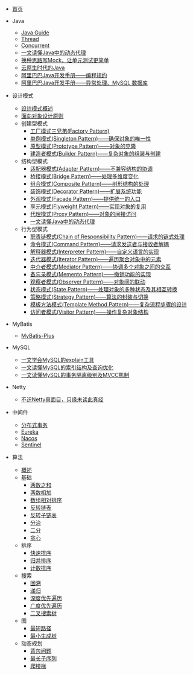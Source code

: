 - [首页](/README.md)
  
- Java
  - [Java Guide](https://snailclimb.gitee.io/javaguide/)
  - [Thread](java/thread.md)
  - [Concurrent](java/concurrent.md)
  - [一文读懂Java中的动态代理](java/dynamic-proxy-in-java.md)
  - [换种思路写Mock，让单元测试更简单](java/testable-mock.md)
  - [云原生时代的Java](java/java-in-the-future.md)
  - [阿里巴巴Java开发手册——编程规约](java/alibaba-java-coding-guidelines-1.md)
  - [阿里巴巴Java开发手册——异常处理、MySQL 数据库](java/alibaba-java-coding-guidelines-2.md)
  
- 设计模式
  - [设计模式概述](design-pattern/overview.md)
  - [面向对象设计原则](design-pattern/object-oriented-design-principles.md)  
  - 创建型模式
    - [工厂模式三兄弟(Factory Pattern)](design-pattern/factory-pattern.md)
    - [单例模式(Singleton Pattern)——确保对象的唯一性](design-pattern/singleton-pattern.md)
    - [原型模式(Prototype Pattern)——对象的克隆](design-pattern/prototype-pattern.md)
    - [建造者模式(Builder Pattern)——复杂对象的组装与创建](design-pattern/builder-pattern.md)  
  - 结构型模式
    - [适配器模式(Adapter Pattern)——不兼容结构的协调](design-pattern/adapter-pattern.md)
    - [桥接模式(Bridge Pattern)——处理多维度变化](design-pattern/bridge-pattern.md)
    - [组合模式(Composite Pattern)——树形结构的处理](design-pattern/composite-pattern.md)
    - [装饰模式(Decorator Pattern)——扩展系统功能](design-pattern/decorator-pattern.md)
    - [外观模式(Facade Pattern)——提供统一的入口](design-pattern/facade-pattern.md)
    - [享元模式(Flyweight Pattern)——实现对象的复用](design-pattern/flyweight-pattern.md)
    - [代理模式(Proxy Pattern)——对象的间接访问](design-pattern/proxy-pattern.md)
    - [一文读懂Java中的动态代理](java/dynamic-proxy-in-java.md)  
  - 行为型模式
    - [职责链模式(Chain of Responsibility Pattern)——请求的链式处理](design-pattern/chain-of-responsibility-pattern.md)
    - [命令模式(Command Pattern)——请求发送者与接收者解耦](design-pattern/command-pattern.md)
    - [解释器模式(Interpreter Pattern)——自定义语言的实现](design-pattern/interpreter-pattern.md)
    - [迭代器模式(Iterator Pattern)——遍历聚合对象中的元素](design-pattern/iterator-pattern.md)
    - [中介者模式(Mediator Pattern)——协调多个对象之间的交互](design-pattern/mediator-pattern.md)
    - [备忘录模式(Memento Pattern)——撤销功能的实现]()
    - [观察者模式(Observer Pattern)——对象间的联动]()
    - [状态模式(State Pattern)——处理对象的多种状态及其相互转换]()
    - [策略模式(Strategy Pattern)——算法的封装与切换]()
    - [模板方法模式(Template Method Pattern)——复杂流程步骤的设计]()
    - [访问者模式(Visitor Pattern)——操作复杂对象结构]()
  
- MyBatis
  - [MyBatis-Plus](mybatis/mybatis-plus.md)
  
- MySQL
  - [一文学会MySQL的explain工具](mysql/how-to-use-mysql-explain.md)
  - [一文读懂MySQL的索引结构及查询优化](mysql/mysql-index-theory-and-best-practice.md)
  - [一文读懂MySQL的事务隔离级别及MVCC机制](mysql/mysql-transaction-innodb-mvcc.md)

- Netty
  - [不识Netty真面目，只缘未读此真经](netty/the-truth-of-netty.md)
  
- 中间件
  - [分布式事务](middleware/distributed-transaction.md)
  - [Eureka](middleware/eureka.md)
  - [Nacos](middleware/nacos.md)
  - [Sentinel](middleware/sentinel.md)

- 算法
  - [概述](leet_code/README.md)
  - 基础
    - [两数之和](leet_code/0001_two_sum.md)
    - [两数相加](leet_code/0002_add_two_numbers.md)
    - [数组相对排序](leet_code/0004_relative_sort_array.md)
    - [反转链表](leet_code/0005_reverse_linked_list.md)
    - [反转子链表](leet_code/0006_reverse_sub_linked_list.md)
    - [分治]()
    - [二分]()
    - [贪心]()
  - 排序
    - [快速排序]()
    - [归并排序]()
    - [计数排序]()
  - 搜索
    - [回溯]()
    - [递归]()
    - [深度优先遍历]()
    - [广度优先遍历]()
    - [二叉搜索树]()
  - 图
    - [最短路径]()
    - [最小生成树]()
  - 动态规划
    - [背包问题]()
    - [最长子序列]()
    - [爬楼梯](/leet-code/0070-climbing-stairs.md)
